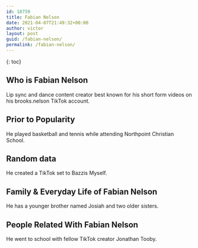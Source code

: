 ```yaml
---
id: 18759
title: Fabian Nelson
date: 2021-04-07T21:49:32+00:00
author: victor
layout: post
guid: /fabian-nelson/
permalink: /fabian-nelson/
---
```



{: toc}


## Who is Fabian Nelson



Lip sync and dance content creator best known for his short form videos on his brooks.nelson TikTok account. 

                
                
                
## Prior to Popularity



He played basketball and tennis while attending Northpoint Christian School.

                
                
                
## Random data



He created a TikTok set to Bazzis Myself.

                
                
                
## Family & Everyday Life of Fabian Nelson



He has a younger brother named Josiah and two older sisters. 

                
                
                
## People Related With Fabian Nelson



He went to school with fellow TikTok creator Jonathan Tooby. 

                
              
            
          
          
          